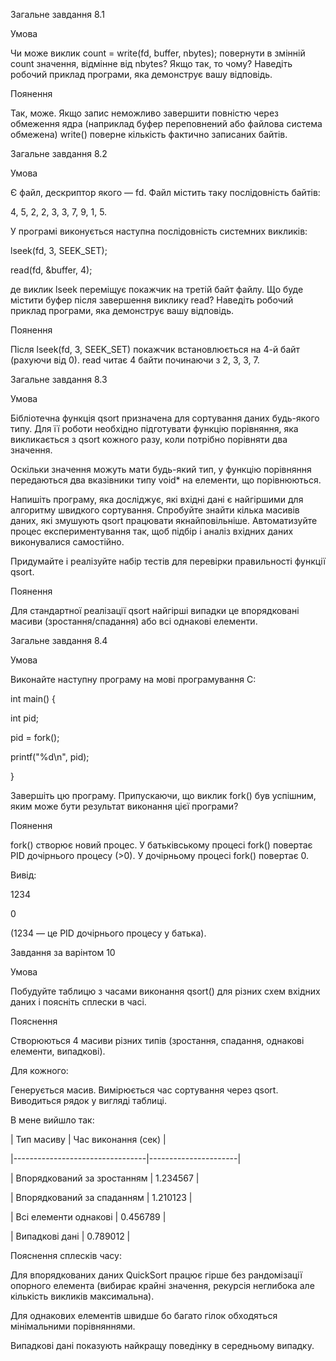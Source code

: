 Загальне завдання 8.1

Умова

Чи може виклик count = write(fd, buffer, nbytes); повернути в змінній count значення, відмінне від nbytes? Якщо так, то чому? Наведіть робочий приклад програми, яка демонструє вашу відповідь.

Поянення

Так, може. Якщо запис неможливо завершити повністю через обмеження ядра (наприклад буфер 
переповнений або файлова система обмежена) write() поверне кількість фактично записаних байтів.
 
Загальне завдання 8.2

Умова

Є файл, дескриптор якого — fd. Файл містить таку послідовність байтів: 

4, 5, 2, 2, 3, 3, 7, 9, 1, 5. 

У програмі виконується наступна послідовність системних викликів:


lseek(fd, 3, SEEK_SET);


read(fd, &buffer, 4);


де виклик lseek переміщує покажчик на третій байт файлу. Що буде містити буфер після завершення 
виклику read? Наведіть робочий приклад програми, яка демонструє вашу відповідь.


Поянення

Після lseek(fd, 3, SEEK_SET) покажчик встановлюється на 4-й байт (рахуючи від 0). read читає 4 
байти починаючи з 2, 3, 3, 7.

Загальне завдання 8.3

Умова

Бібліотечна функція qsort призначена для сортування даних будь-якого типу. Для її роботи необхідно підготувати функцію порівняння, яка викликається з qsort кожного разу, коли потрібно порівняти два значення.


Оскільки значення можуть мати будь-який тип, у функцію порівняння передаються два вказівники типу void* на елементи, що порівнюються.


Напишіть програму, яка досліджує, які вхідні дані є найгіршими для алгоритму швидкого сортування. Спробуйте знайти кілька масивів даних, які змушують qsort працювати якнайповільніше. Автоматизуйте процес експериментування так, щоб підбір і аналіз вхідних даних виконувалися самостійно.

Придумайте і реалізуйте набір тестів для перевірки правильності функції qsort.


Поянення

Для стандартної реалізації qsort найгірші випадки це впорядковані масиви (зростання/спадання) або всі однакові елементи.

Загальне завдання 8.4

Умова

 Виконайте наступну програму на мові програмування С:
 
int main() {

  int pid;
  
  pid = fork();
  
  printf("%d\n", pid);
  
}

Завершіть цю програму. Припускаючи, що виклик fork() був успішним, яким може бути результат виконання цієї програми?

Поянення

fork() створює новий процес. У батьківському процесі fork() повертає PID дочірнього процесу (>0).
У дочірньому процесі fork() повертає 0. 

Вивід:

1234

0

(1234 — це PID дочірнього процесу у батька).

Завдання за варінтом 10

Умова

Побудуйте таблицю з часами виконання qsort() для різних схем вхідних даних і поясніть сплески в 
часі.

Пояснення

Створюються 4 масиви різних типів (зростання, спадання, однакові елементи, випадкові).

Для кожного:

Генерується масив. Вимірюється час сортування через qsort. Виводиться рядок у вигляді таблиці.

В мене вийшло так:

| Тип масиву                     | Час виконання (сек)  |

|---------------------------------|----------------------|

| Впорядкований за зростанням     | 1.234567             |

| Впорядкований за спаданням      | 1.210123             |

| Всі елементи однакові           | 0.456789             |

| Випадкові дані                  | 0.789012             |

Пояснення сплесків часу:

Для впорядкованих даних QuickSort працює гірше без рандомізації опорного елемента (вибирає 
крайні значення, рекурсія неглибока але кількість викликів максимальна).

Для однакових елементів швидше бо багато гілок обходяться мінімальними порівняннями.

Випадкові дані показують найкращу поведінку в середньому випадку.


